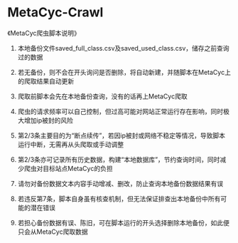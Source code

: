 # MetaCyc-Crawl

《MetaCyc爬虫脚本说明》

1.  本地备份文件saved_full_class.csv及saved_used_class.csv，储存之前查询过的数据

2.  若无备份，则不会在开头询问是否删除，将自动新建，并随脚本在MetaCyc上的爬取结果自动更新

3.  爬取前脚本会先在本地备份查询，没有的话再上MetaCyc爬取

4.  爬虫的请求频率可以自己控制，但过高可能对网站正常运行存在影响，同时极大增加ip被封的风险

5.  第2/3条主要目的为“断点续传”，若因ip被封或网络不稳定等情况，导致脚本运行中断，无需再从头爬取或手动调整

6.  第2/3条亦可记录所有历史数据，构建“本地数据库”，节约查询时间，同时减少爬虫对目标站点MetaCyc的负担

7.  请勿对备份数据文本内容手动增减、删改，防止查询本地备份数据结果有误

8.  若违反第7条，脚本自身虽有核查机制，但无法保证排查出本地备份中所有可能的潜在错误

9.  若担心备份数据有误、陈旧，可在脚本运行的开头选择删除本地备份，如此便只会从MetaCyc爬取数据
